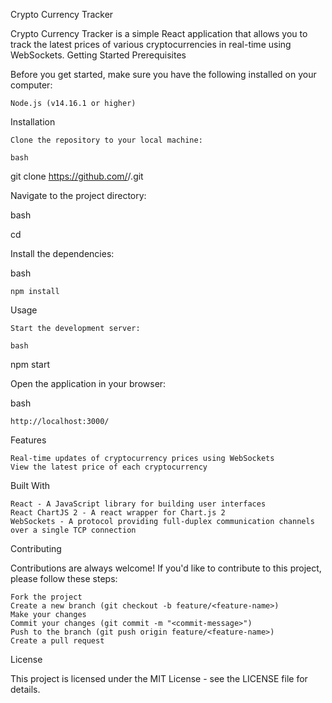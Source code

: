 Crypto Currency Tracker

Crypto Currency Tracker is a simple React application that allows you to track the latest prices of various cryptocurrencies in real-time using WebSockets.
Getting Started
Prerequisites

Before you get started, make sure you have the following installed on your computer:

    Node.js (v14.16.1 or higher)

Installation

    Clone the repository to your local machine:

    bash

git clone https://github.com/<username>/<repo-name>.git

Navigate to the project directory:

bash

cd <repo-name>

Install the dependencies:

bash

    npm install

Usage

    Start the development server:

    bash

npm start

Open the application in your browser:

bash

    http://localhost:3000/

Features

    Real-time updates of cryptocurrency prices using WebSockets
    View the latest price of each cryptocurrency

Built With

    React - A JavaScript library for building user interfaces
    React ChartJS 2 - A react wrapper for Chart.js 2
    WebSockets - A protocol providing full-duplex communication channels over a single TCP connection

Contributing

Contributions are always welcome! If you'd like to contribute to this project, please follow these steps:

    Fork the project
    Create a new branch (git checkout -b feature/<feature-name>)
    Make your changes
    Commit your changes (git commit -m "<commit-message>")
    Push to the branch (git push origin feature/<feature-name>)
    Create a pull request

License

This project is licensed under the MIT License - see the LICENSE file for details.
